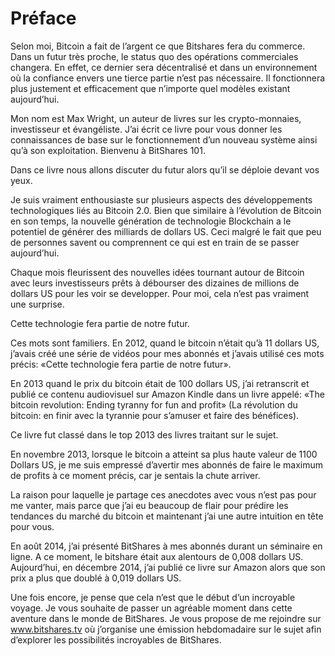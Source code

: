 Préface
=======

Selon moi, Bitcoin a fait de l’argent ce que Bitshares fera du commerce. Dans un futur très proche, le status quo des opérations commerciales changera. En effet, ce dernier sera décentralisé et dans un environnement où la confiance envers une tierce partie n’est pas nécessaire. Il fonctionnera plus justement et efficacement que n’importe quel modèles existant aujourd’hui.

Mon nom est Max Wright, un auteur de livres sur les crypto-monnaies, investisseur et évangéliste. J’ai écrit ce livre pour vous donner les connaissances de base sur le fonctionnement d’un nouveau système ainsi qu’à son exploitation. Bienvenu à BitShares 101.

Dans ce livre nous allons discuter du futur alors qu’il se déploie devant vos yeux.

Je suis vraiment enthousiaste sur plusieurs aspects des développements technologiques liés au Bitcoin 2.0. Bien que similaire à l’évolution de Bitcoin en son temps, la nouvelle génération de technologie Blockchain a le potentiel de générer des milliards de dollars US. Ceci malgré le fait que peu de personnes savent ou comprennent ce qui est en train de se passer aujourd’hui.

Chaque mois fleurissent des nouvelles idées tournant autour de Bitcoin avec leurs investisseurs prêts à débourser des dizaines de millions de dollars US pour les voir se developper. Pour moi, cela n’est pas vraiment une surprise.

Cette technologie fera partie de notre futur.

Ces mots sont familiers. En 2012, quand le bitcoin n’était qu’à 11 dollars US, j’avais créé une série de vidéos pour mes abonnés et j’avais utilisé ces mots précis: «Cette technologie fera partie de notre futur».

En 2013 quand le prix du bitcoin était de 100 dollars US, j’ai retranscrit et publié ce contenu audiovisuel sur Amazon Kindle dans un livre appelé: «The bitcoin revolution: Ending tyranny for fun and profit» (La révolution du bitcoin: en finir avec la tyrannie pour s’amuser et faire des bénéfices).

Ce livre fut classé dans le top 2013 des livres traitant sur le sujet.

En novembre 2013, lorsque le bitcoin a atteint sa plus haute valeur de 1100 Dollars US, je me suis empressé d’avertir mes abonnés de faire le maximum de profits à ce moment précis, car je sentais la chute arriver.

La raison pour laquelle je partage ces anecdotes avec vous n’est pas pour me vanter, mais parce que j’ai eu beaucoup de flair pour prédire les tendances du marché du bitcoin et maintenant j’ai une autre intuition en tête pour vous.

En août 2014, j’ai présenté BitShares à mes abonnés durant un séminaire en ligne. A ce moment, le bitshare était aux alentours de 0,008 dollars US. Aujourd’hui, en décembre 2014, j’ai publié ce livre sur Amazon alors que son prix a plus que doublé à 0,019 dollars US.

Une fois encore, je pense que cela n’est que le début d’un incroyable voyage. Je vous souhaite de passer un agréable moment dans cette aventure dans le monde de BitShares. Je vous propose de me rejoindre sur www.bitshares.tv où j’organise une émission hebdomadaire sur le sujet afin d’explorer les possibilités incroyables de BitShares.
